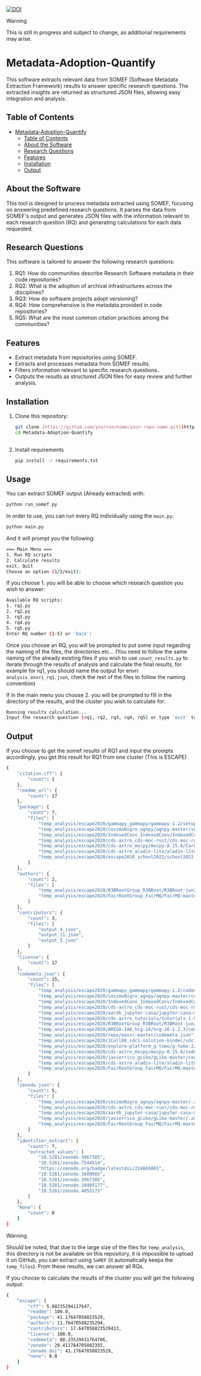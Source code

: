 [![DOI](https://zenodo.org/badge/878193479.svg)](https://doi.org/10.5281/zenodo.14803005)


> [!WARNING]
> This is still in progress and subject to change, as additional requirements may arise.
# Metadata-Adoption-Quantify

This software extracts relevant data from SOMEF (Software Metadata Extraction Framework) results to answer specific research questions. The extracted insights are returned as structured JSON files, allowing easy integration and analysis.

## Table of Contents

- [Metadata-Adoption-Quantify](#metadata-adoption-quantify)
  - [Table of Contents](#table-of-contents)
  - [About the Software](#about-the-software)
  - [Research Questions](#research-questions)
  - [Features](#features)
  - [Installation](#installation)
  - [Output](#output)

## About the Software

This tool is designed to process metadata extracted using SOMEF, focusing on answering predefined research questions. It parses the data from SOMEF's output and generates JSON files with the information relevant to each research question (RQ) and generating calculations for each data requested.

## Research Questions

This software is tailored to answer the following research questions:

1. RQ1: How do communities describe Research Software metadata in their code repositories?
2. RQ2: What is the adoption of archival infrastructures across the disciplines?
3. RQ3: How do software projects adopt versioning?
4. RQ4: How comprehensive is the metadata provided in code repositories?
5. RQ5: What are the most common citation practices among the communities?

## Features
- Extract metadata from repositories using SOMEF.
- Extracts and processes metadata from SOMEF results.
- Filters information relevant to specific research questions.
- Outputs the results as structured JSON files for easy review and further analysis.

## Installation

1. Clone this repository:

   ```bash
   git clone [https://github.com/yourusername/your-repo-name.git](https://github.com/Anas-Elhounsri/Metadata-Adoption-Quantify.git
   cd Metadata-Adoption-Quantify
  
2. Install requirements
   ```bash
   pip install -r requirements.txt
   
## Usage

You can extract SOMEF output (Already extracted) with:

  ```bash
  python run_somef.py
  ```
In order to use, you can run every RQ individually using the `main.py`:

   ```bash
   python main.py
   ```
And it will prompt you the following:

  ```bash
=== Main Menu ===
1. Run RQ scripts
2. Calculate results
exit. Quit
Choose an option (1/2/exit): 
  ```
If you choose 1. you will be able to choose which research question you wish to answer:

  ```bash
Available RQ scripts:
1. rq1.py
2. rq2.py
3. rq3.py
4. rq4.py
5. rq5.py
Enter RQ number (1-5) or 'back': 
 ```
Once you choose an RQ, you will be prompted to put some input regarding the naming of the files, the directories etc... (You need to follow the same naming of the already existing files if you wish to use `count_results.py` to iterate through the results of analysis and calculate the final results, for example for rq1, you should name the output for envri `analysis_envri_rq1.json`, check the rest of the files to follow the naming convention)

If in the main menu you choose 2. you will be prompted to fill in the directory of the results, and the cluster you wish to calculate for:
  ```bash
Running results calculation...
Input the research question (rq1, rq2, rq3, rq4, rq5) or type 'exit' to quit: 
```
## Output
If you choose to get the somef results of RQ1 and input the prompts accordingly, you get this result for RQ1 from one cluster (This is ESCAPE)
```bash
{
    "citation.cff": {
        "count": 1
    },
    "readme_url": {
        "count": 17
    },
    "package": {
        "count": 7,
        "files": [
            "temp_analysis/escape2020/gammapy_gammapy/gammapy-1.2/setup.cfg",
            "temp_analysis/escape2020/cosimoNigro_agnpy/agnpy-master/setup.py",
            "temp_analysis/escape2020/IndexedConv_IndexedConv/IndexedConv-1.3.2/setup.py",
            "temp_analysis/escape2020/cds-astro_cds-moc-rust/cds-moc-rust-main/Cargo.toml",
            "temp_analysis/escape2020/cds-astro_mocpy/mocpy-0.15.0/Cargo.toml",
            "temp_analysis/escape2020/cds-astro_aladin-lite/aladin-lite-3.3.2/package.json",
            "temp_analysis/escape2020/escape2020_school2022/school2022-1.0/docs/themes/dream/package.json"
        ]
    },
    "authors": {
        "count": 2,
        "files": [
            "temp_analysis/escape2020/R3BRootGroup_R3BRoot/R3BRoot-jun24/AUTHORS",
            "temp_analysis/escape2020/FairRootGroup_FairMQ/FairMQ-master/AUTHORS"
        ]
    },
    "contributors": {
        "count": 3,
        "files": [
            "output_4.json",
            "output_11.json",
            "output_5.json"
        ]
    },
    "license": {
        "count": 17
    },
    "codemeta.json": {
        "count": 15,
        "files": [
            "temp_analysis/escape2020/gammapy_gammapy/gammapy-1.2/codemeta.json",
            "temp_analysis/escape2020/cosimoNigro_agnpy/agnpy-master/codemeta.json",
            "temp_analysis/escape2020/IndexedConv_IndexedConv/IndexedConv-1.3.2/codemeta.json",
            "temp_analysis/escape2020/cds-astro_cds-moc-rust/cds-moc-rust-main/codemeta.json",
            "temp_analysis/escape2020/aardk_jupyter-casa/jupyter-casa-master/codemeta.json",
            "temp_analysis/escape2020/cds-astro_tutorials/tutorials-1.0.3/codemeta.json",
            "temp_analysis/escape2020/R3BRootGroup_R3BRoot/R3BRoot-jun24/codemeta.json",
            "temp_analysis/escape2020/AMIGA-IAA_hcg-16/hcg-16-1.2.3/codemeta.json",
            "temp_analysis/escape2020/repo/eossr-master/codemeta.json",
            "temp_analysis/escape2020/JColl88_sdc1-solution-binder/sdc1-solution-binder-1.0.0/codemeta.json",
            "temp_analysis/escape2020/explore-platform_g-tomo/g-tomo-2/codemeta.json",
            "temp_analysis/escape2020/cds-astro_mocpy/mocpy-0.15.0/codemeta.json",
            "temp_analysis/escape2020/javierrico_gLike/gLike-master/codemeta.json",
            "temp_analysis/escape2020/cds-astro_aladin-lite/aladin-lite-3.3.2/codemeta.json",
            "temp_analysis/escape2020/FairRootGroup_FairMQ/FairMQ-master/codemeta.json"
        ]
    },
    "zenodo.json": {
        "count": 5,
        "files": [
            "temp_analysis/escape2020/cosimoNigro_agnpy/agnpy-master/.zenodo.json",
            "temp_analysis/escape2020/cds-astro_cds-moc-rust/cds-moc-rust-main/.zenodo.json",
            "temp_analysis/escape2020/aardk_jupyter-casa/jupyter-casa-master/.zenodo.json",
            "temp_analysis/escape2020/javierrico_gLike/gLike-master/.zenodo.json",
            "temp_analysis/escape2020/FairRootGroup_FairMQ/FairMQ-master/.zenodo.json"
        ]
    },
    "identifier_extract": {
        "count": 7,
        "extracted_values": [
            "10.5281/zenodo.3967385",
            "10.5281/zenodo.7544514",
            "https://zenodo.org/badge/latestdoi/224865065",
            "10.5281/zenodo.1689985",
            "10.5281/zenodo.3967385",
            "10.5281/zenodo.10405177",
            "10.5281/zenodo.4055175"
        ]
    },
    "None": {
        "count": 0
    }
}
```
> [!WARNING]
> Should be noted, that due to the large size of the files for `temp_analysis`, this directory is not be available on this repository, it is impossible to upload it on GitHub, you can extract using `SoMEF` (it automatically keeps the `temp_files`). From these results, we can answer all RQs.

If you choose to calculate the results of the cluster you will get the following output:

```bash
{
    "escape": {
        "cff": 5.88235294117647,
        "readme": 100.0,
        "package": 41.17647058823529,
        "authors": 11.76470588235294,
        "contributors": 17.647058823529413,
        "license": 100.0,
        "codemeta": 88.23529411764706,
        "zenodo": 29.411764705882355,
        "zenodo_doi": 41.17647058823529,
        "none": 0.0
    }
}
```


